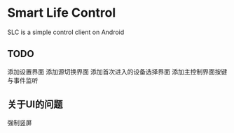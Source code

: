 Smart Life Control
================================

SLC is a simple control client on Android

TODO
--------------------------------
添加设置界面
添加源切换界面
添加首次进入的设备选择界面
添加主控制界面按键与事件监听


关于UI的问题
--------------------------------
强制竖屏



